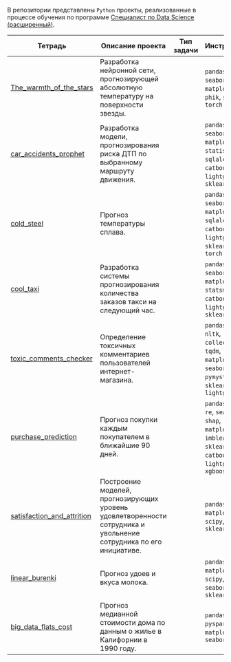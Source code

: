 В репозитории представлены `Python` проекты, реализованные в процессе обучения по программе [Специалист по Data Science (расширенный)](https://practicum.yandex.ru/data-scientist-plus/ "Яндекс практикум").

|Тетрадь|Описание проекта|Тип задачи|Инструмены|
|-------|----------------|----------|----------|
|[The_warmth_of_the_stars](https://github.com/andreyvlopatkin/Yandex-Practicum.Data-Science./blob/main/The_warmth_of_the_stars.ipynb)| Разработка нейронной сети, прогнозирующей абсолютную температуру на поверхности звезды.| |`pandas`, `numpy`, `seaborn`, `matplotlib`, `phik`, `sklearn`, `torch`|
|[car_accidents_prophet](https://github.com/andreyvlopatkin/Yandex-Practicum.Data-Science./blob/main/car_accidents_prophet.ipynb)|Разработка модели, прогнозирования риска ДТП по выбранному маршруту движения.| |`pandas`, `numpy`, `seaborn`, `matplotlib`, `statistics`, `sqlalchemy`, `catboost`, `lightgbm`, `sklearn`|
|[cold_steel](https://github.com/andreyvlopatkin/Yandex-Practicum.Data-Science./blob/main/cold_steel.ipynb)| Прогноз температуры сплава.| |`pandas`, `numpy`, `seaborn`, `matplotlib`, `sqlalchemy`, `catboost`, `lightgbm`, `sklearn`, `torch`|
|[cool_taxi](https://github.com/andreyvlopatkin/Yandex-Practicum.Data-Science./blob/main/cool_taxi.ipynb)| Разработка системы прогнозирования количества заказов такси на следующий час.| |`pandas`, `numpy`, `seaborn`, `matplotlib`, `statsmodels`, `catboost`, `lightgbm`, `sklearn`|
|[toxic_comments_checker](https://github.com/andreyvlopatkin/Yandex-Practicum.Data-Science./blob/main/toxic_comments_checker.ipynb)| Определение токсичных комментариев пользователей интернет-магазина.| |`pandas`, `numpy`, `nltk`, `collections`, `tqdm`, `matplotlib`, `seaborn`, `pymystem3`, `re`, `sklearn`, `lightgbm`|
|[purchase_prediction](https://github.com/andreyvlopatkin/Yandex-Practicum.Data-Science./blob/main/purchase_prediction.ipynb)| Прогноз покупки каждым покупателем в ближайшие 90 дней.| |`pandas`, `numpy`, `re`, `seaborn`, `shap`, `matplotlib`, `imblearn`, `sklearn`, `catboost`, `lightgbm`, `xgboost`
|[satisfaction_and_attrition](https://github.com/andreyvlopatkin/Yandex-Practicum.Data-Science./blob/main/satisfaction_and_attrition.ipynb)| Построение моделей, прогнозирующих уровень удовлетворенности сотрудника и увольнение сотрудника по его инициативе.| |`pandas`, `numpy`, `matplotlib`, `scipy`, `shap`,  `sklearn`|
|[linear_burenki](https://github.com/andreyvlopatkin/Yandex-Practicum.Data-Science./blob/main/linear_burenki.ipynb)| Прогноз удоев и вкуса молока.| |`pandas`, `numpy`, `matplotlib`, `scipy`, `seaborn`, `sklearn`|
|[big_data_flats_cost](https://github.com/andreyvlopatkin/Yandex-Practicum.Data-Science./blob/main/big_data_flats_cost.ipynb)|Прогноз медианной стоимости дома по данным о жилье в Калифорнии в 1990 году.| |`pandas`, `numpy`, `pyspark`, `matplotlib`, `seaborn`|
